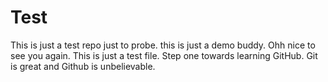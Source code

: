 # Test
This is just a test repo just to probe.
this is just a demo buddy.
Ohh nice to see you again.
This is just a test file.
Step one towards learning GitHub.
Git is great and Github is unbelievable.


